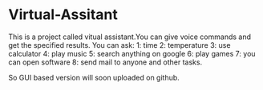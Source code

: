 # Virtual-Assitant
This is a project called vitual assistant.You can give voice commands and get the specified results.
You can ask:
1: time
2: temperature
3: use calculator
4: play music
5: search anything on google
6: play games
7: you can open software
8: send mail to anyone
and other tasks.

So GUI based version will soon uploaded on github.
